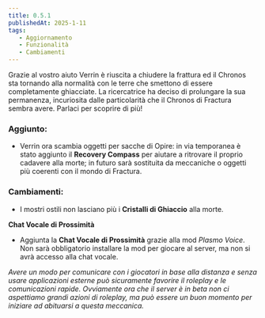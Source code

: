 ```yaml
---
title: 0.5.1
publishedAt: 2025-1-11
tags:
   - Aggiornamento
   - Funzionalità
   - Cambiamenti
---
```


Grazie al vostro aiuto Verrin è riuscita a chiudere la frattura ed il Chronos sta tornando alla normalità con le terre che smettono di essere completamente ghiacciate. La ricercatrice ha deciso di prolungare la sua permanenza, incuriosita dalle particolarità che il Chronos di Fractura sembra avere. Parlaci per scoprire di più!

### Aggiunto:
- Verrin ora scambia oggetti per sacche di Opire: in via temporanea è stato aggiunto il **Recovery Compass** per aiutare a ritrovare il proprio cadavere alla morte; in futuro sarà sostituita da meccaniche o oggetti più coerenti con il mondo di Fractura.

### Cambiamenti:
- I mostri ostili non lasciano più i **Cristalli di Ghiaccio** alla morte.

**Chat Vocale di Prossimità**
- Aggiunta la **Chat Vocale di Prossimità** grazie alla mod _Plasmo Voice_. Non sarà obbligatorio installare la mod per giocare al server, ma non si avrà accesso alla chat vocale.

_Avere un modo per comunicare con i giocatori in base alla distanza e senza usare applicazioni esterne può sicuramente favorire il roleplay e le comunicazioni rapide. Ovviamente ora che il server è in beta non ci aspettiamo grandi azioni di roleplay, ma può essere un buon momento per iniziare ad abituarsi a questa meccanica._
